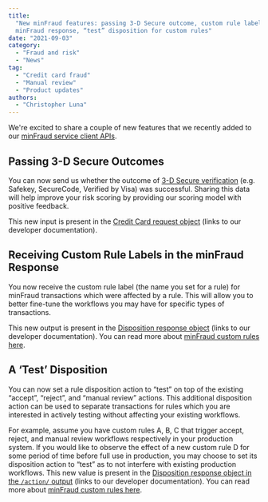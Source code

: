 ```yaml
---
title:
  "New minFraud features: passing 3-D Secure outcome, custom rule label in
  minFraud response, “test” disposition for custom rules"
date: "2021-09-03"
category:
  - "Fraud and risk"
  - "News"
tag:
  - "Credit card fraud"
  - "Manual review"
  - "Product updates"
authors:
  - "Christopher Luna"
---
```


We're excited to share a couple of new features that we recently added to our
[minFraud service client APIs](https://dev.maxmind.com/minfraud/api-documentation#client-apis).

## Passing 3-D Secure Outcomes

You can now send us whether the outcome of
[3-D Secure verification](https://en.wikipedia.org/wiki/3-D_Secure) (e.g.
Safekey, SecureCode, Verified by Visa) was successful. Sharing this data will
help improve your risk scoring by providing our scoring model with positive
feedback.

This new input is present in the
[Credit Card request object](https://dev.maxmind.com/minfraud/api-documentation/requests#schema--request--credit-card__was_3d_secure_successful)
(links to our developer documentation).

## Receiving Custom Rule Labels in the minFraud Response

You now receive the custom rule label (the name you set for a rule) for minFraud
transactions which were affected by a rule. This will allow you to better
fine-tune the workflows you may have for specific types of transactions.

This new output is present in the
[Disposition response object](https://dev.maxmind.com/minfraud/api-documentation/responses#schema--response--disposition__rule_label)
(links to our developer documentation). You can read more about
[minFraud custom rules here](https://support.maxmind.com/knowledge-base/articles/use-custom-rules-and-dispositions-minfraud-maxmind).

## A ‘Test’ Disposition

You can now set a rule disposition action to “test” on top of the existing
“accept”, “reject”, and “manual review” actions. This additional disposition
action can be used to separate transactions for rules which you are interested
in actively testing without affecting your existing workflows.

For example, assume you have custom rules A, B, C that trigger accept, reject,
and manual review workflows respectively in your production system. If you would
like to observe the effect of a new custom rule D for some period of time before
full use in production, you may choose to set its disposition action to “test”
as to not interfere with existing production workflows. This new value is
present in the
[Disposition response object in the `/action/` output](https://dev.maxmind.com/minfraud/api-documentation/responses#schema--response--disposition__action)
(links to our developer documentation). You can read more about
[minFraud custom rules here](https://support.maxmind.com/knowledge-base/articles/use-custom-rules-and-dispositions-minfraud-maxmind).
